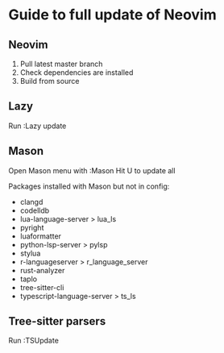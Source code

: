 # Guide to full update of Neovim

## Neovim

1. Pull latest master branch 
2. Check dependencies are installed 
3. Build from source 

## Lazy

Run :Lazy update 

## Mason 

Open Mason menu with :Mason 
Hit U to update all 

Packages installed with Mason but not in config:

- clangd
- codelldb
- lua-language-server > lua_ls
- pyright
- luaformatter 
- python-lsp-server > pylsp 
- stylua 
- r-languageserver > r_language_server
- rust-analyzer
- taplo
- tree-sitter-cli
- typescript-language-server > ts_ls

## Tree-sitter parsers  

Run :TSUpdate 
